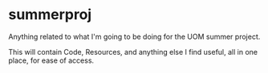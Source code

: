 # summerproj
Anything related to what I'm going to be doing for the UOM summer project.

This will contain Code, Resources, and anything else I find useful, all in one place, for ease of access.
